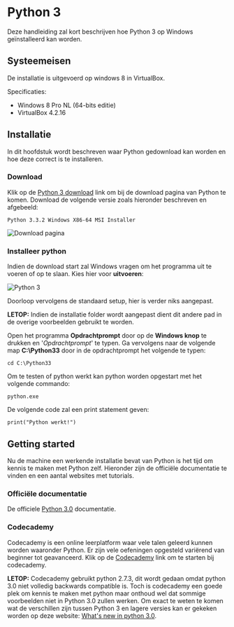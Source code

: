 # Python 3
Deze handleiding zal kort beschrijven hoe Python 3 op Windows geïnstalleerd kan worden.

## Systeemeisen
De installatie is uitgevoerd op windows 8 in VirtualBox.

Specificaties:

* Windows 8 Pro NL (64-bits editie)
* VirtualBox 4.2.16

## Installatie
In dit hoofdstuk wordt beschreven waar Python gedownload kan worden en hoe deze correct is te installeren.

### Download
Klik op de [Python 3 download](http://www.python.org/getit/) link om bij de download pagina van Python te komen.
Download de volgende versie zoals hieronder beschreven en afgebeeld:

`Python 3.3.2 Windows X86-64 MSI Installer`

![Download pagina](python-3-download.png "Download pagina")

### Installeer python
Indien de download start zal Windows vragen om het programma uit te voeren of op te slaan.
Kies hier voor **uitvoeren**:

![Python 3](python-3-windows-uitvoeren.png)

Doorloop vervolgens de standaard setup, hier is verder niks aangepast.

**LETOP:** Indien de installatie folder wordt aangepast dient dit andere pad in de overige voorbeelden gebruikt te worden.

Open het programma **Opdrachtprompt** door op de **Windows knop** te drukken en '*Opdrachtprompt*' te typen.
Ga vervolgens naar de volgende map **C:\Python33** door in de opdrachtprompt het volgende te typen: 

`cd C:\Python33`

Om te testen of python werkt kan python worden opgestart met het volgende commando:

`python.exe`

De volgende code zal een print statement geven:

```
print("Python werkt!")
```

## Getting started
Nu de machine een werkende installatie bevat van Python is het tijd om kennis te maken met Python zelf.
Hieronder zijn de officiële documentatie te vinden en een aantal websites met tutorials.

### Officiële documentatie
De officiele [Python 3.0](http://docs.python.org/3.0/index.html) documentatie.

### Codecademy
Codecademy is een online leerplatform waar vele talen geleerd kunnen worden waaronder Python.
Er zijn vele oefeningen opgesteld variërend van beginner tot geavanceerd. Klik op de [Codecademy](http://www.codecademy.com/tracks/python) link om te starten bij codecademy.

**LETOP:** Codecademy gebruikt python 2.7.3, dit wordt gedaan omdat python 3.0 niet volledig backwards compatible is.
Toch is codecademy een goede plek om kennis te maken met python maar onthoud wel dat sommige voorbeelden niet in Python 3.0 zullen werken.
Om exact te weten te komen wat de verschillen zijn tussen Python 3 en lagere versies kan er gekeken worden op deze website: [What's new in python 3.0](http://docs.python.org/3.0/whatsnew/3.0.html).







